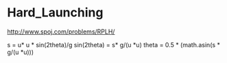 Hard_Launching
======
http://www.spoj.com/problems/RPLH/

s = u* u * sin(2theta)/g
sin(2theta) = s* g/(u *u)
theta = 0.5 * (math.asin(s * g/(u *u)))
